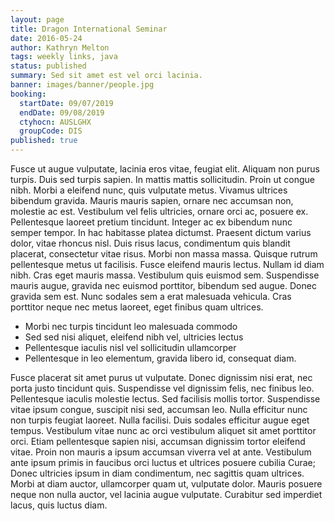 ```yaml
---
layout: page
title: Dragon International Seminar
date: 2016-05-24
author: Kathryn Melton
tags: weekly links, java
status: published
summary: Sed sit amet est vel orci lacinia.
banner: images/banner/people.jpg
booking:
  startDate: 09/07/2019
  endDate: 09/08/2019
  ctyhocn: AUSLGHX
  groupCode: DIS
published: true
---
```

Fusce ut augue vulputate, lacinia eros vitae, feugiat elit. Aliquam non purus turpis. Duis sed turpis sapien. In mattis mattis sollicitudin. Proin ut congue nibh. Morbi a eleifend nunc, quis vulputate metus. Vivamus ultrices bibendum gravida. Mauris mauris sapien, ornare nec accumsan non, molestie ac est. Vestibulum vel felis ultricies, ornare orci ac, posuere ex. Pellentesque laoreet pretium tincidunt. Integer ac ex bibendum nunc semper tempor. In hac habitasse platea dictumst.
Praesent dictum varius dolor, vitae rhoncus nisl. Duis risus lacus, condimentum quis blandit placerat, consectetur vitae risus. Morbi non massa massa. Quisque rutrum pellentesque metus ut facilisis. Fusce eleifend mauris lectus. Nullam id diam nibh. Cras eget mauris massa. Vestibulum quis euismod sem. Suspendisse mauris augue, gravida nec euismod porttitor, bibendum sed augue. Donec gravida sem est. Nunc sodales sem a erat malesuada vehicula. Cras porttitor neque nec metus laoreet, eget finibus quam ultrices.

* Morbi nec turpis tincidunt leo malesuada commodo
* Sed sed nisi aliquet, eleifend nibh vel, ultricies lectus
* Pellentesque iaculis nisl vel sollicitudin ullamcorper
* Pellentesque in leo elementum, gravida libero id, consequat diam.

Fusce placerat sit amet purus ut vulputate. Donec dignissim nisi erat, nec porta justo tincidunt quis. Suspendisse vel dignissim felis, nec finibus leo. Pellentesque iaculis molestie lectus. Sed facilisis mollis tortor. Suspendisse vitae ipsum congue, suscipit nisi sed, accumsan leo. Nulla efficitur nunc non turpis feugiat laoreet. Nulla facilisi. Duis sodales efficitur augue eget tempus. Vestibulum vitae nunc ac orci vestibulum aliquet sit amet porttitor orci.
Etiam pellentesque sapien nisi, accumsan dignissim tortor eleifend vitae. Proin non mauris a ipsum accumsan viverra vel at ante. Vestibulum ante ipsum primis in faucibus orci luctus et ultrices posuere cubilia Curae; Donec ultricies ipsum in diam condimentum, nec sagittis quam ultrices. Morbi at diam auctor, ullamcorper quam ut, vulputate dolor. Mauris posuere neque non nulla auctor, vel lacinia augue vulputate. Curabitur sed imperdiet lacus, quis luctus diam.
